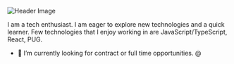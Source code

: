 ![Header Image](https://i.ibb.co/MNgMrSP/header-1.png)

I am a tech enthusiast. I am eager to explore new technologies and a quick learner. Few technologies that I enjoy working in are JavaScript/TypeScript, React, PUG.

- 🔭 I’m currently looking for contract or full time opportunities.
  @
